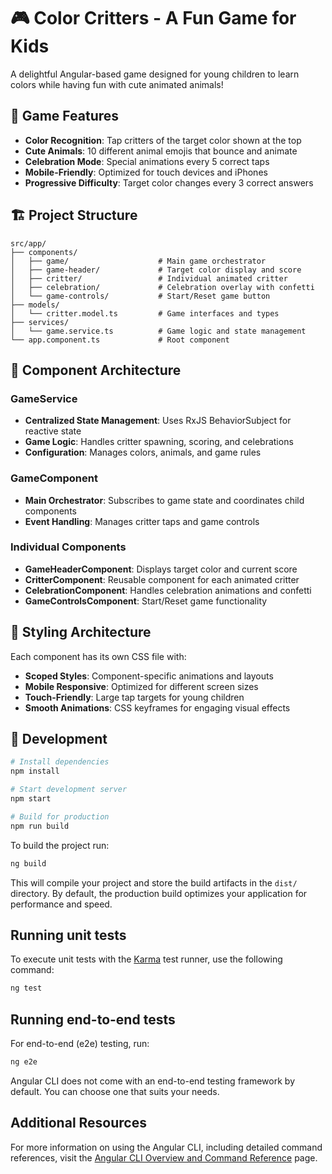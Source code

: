 # 🎮 Color Critters - A Fun Game for Kids

A delightful Angular-based game designed for young children to learn colors while having fun with cute animated animals!

## 🎯 Game Features

- **Color Recognition**: Tap critters of the target color shown at the top
- **Cute Animals**: 10 different animal emojis that bounce and animate
- **Celebration Mode**: Special animations every 5 correct taps
- **Mobile-Friendly**: Optimized for touch devices and iPhones
- **Progressive Difficulty**: Target color changes every 3 correct answers

## 🏗️ Project Structure

```
src/app/
├── components/
│   ├── game/                    # Main game orchestrator
│   ├── game-header/             # Target color display and score
│   ├── critter/                 # Individual animated critter
│   ├── celebration/             # Celebration overlay with confetti
│   └── game-controls/           # Start/Reset game button
├── models/
│   └── critter.model.ts         # Game interfaces and types
├── services/
│   └── game.service.ts          # Game logic and state management
└── app.component.ts             # Root component
```

## 🔧 Component Architecture

### GameService
- **Centralized State Management**: Uses RxJS BehaviorSubject for reactive state
- **Game Logic**: Handles critter spawning, scoring, and celebrations
- **Configuration**: Manages colors, animals, and game rules

### GameComponent
- **Main Orchestrator**: Subscribes to game state and coordinates child components
- **Event Handling**: Manages critter taps and game controls

### Individual Components
- **GameHeaderComponent**: Displays target color and current score
- **CritterComponent**: Reusable component for each animated critter
- **CelebrationComponent**: Handles celebration animations and confetti
- **GameControlsComponent**: Start/Reset game functionality

## 🎨 Styling Architecture

Each component has its own CSS file with:
- **Scoped Styles**: Component-specific animations and layouts
- **Mobile Responsive**: Optimized for different screen sizes
- **Touch-Friendly**: Large tap targets for young children
- **Smooth Animations**: CSS keyframes for engaging visual effects

## 🚀 Development

```bash
# Install dependencies
npm install

# Start development server
npm start

# Build for production
npm run build
```

To build the project run:

```bash
ng build
```

This will compile your project and store the build artifacts in the `dist/` directory. By default, the production build optimizes your application for performance and speed.

## Running unit tests

To execute unit tests with the [Karma](https://karma-runner.github.io) test runner, use the following command:

```bash
ng test
```

## Running end-to-end tests

For end-to-end (e2e) testing, run:

```bash
ng e2e
```

Angular CLI does not come with an end-to-end testing framework by default. You can choose one that suits your needs.

## Additional Resources

For more information on using the Angular CLI, including detailed command references, visit the [Angular CLI Overview and Command Reference](https://angular.dev/tools/cli) page.

